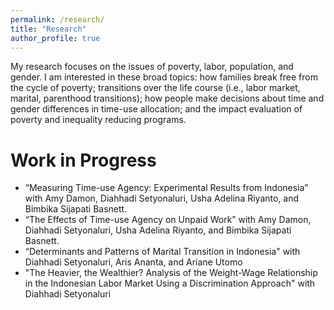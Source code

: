 ```yaml
---
permalink: /research/
title: "Research"
author_profile: true
---
```


My research focuses on the issues of poverty, labor, population, and gender. I am interested in these broad topics: how families break free from the cycle of poverty; transitions over the life course (i.e., labor market, marital, parenthood transitions); how people make decisions about time and gender differences in time-use allocation; and the impact evaluation of poverty and inequality reducing programs.

Work in Progress
======
* “Measuring Time-use Agency: Experimental Results from Indonesia” with Amy Damon, Diahhadi Setyonaluri, Usha Adelina Riyanto, and Bimbika Sijapati Basnett.
* “The Effects of Time-use Agency on Unpaid Work” with Amy Damon, Diahhadi Setyonaluri, Usha Adelina Riyanto, and Bimbika Sijapati Basnett.
* “Determinants and Patterns of Marital Transition in Indonesia" with Diahhadi Setyonaluri, Aris Ananta, and Ariane Utomo
* "The Heavier, the Wealthier? Analysis of the Weight-Wage Relationship in the Indonesian Labor Market Using a Discrimination Approach" with Diahhadi Setyonaluri